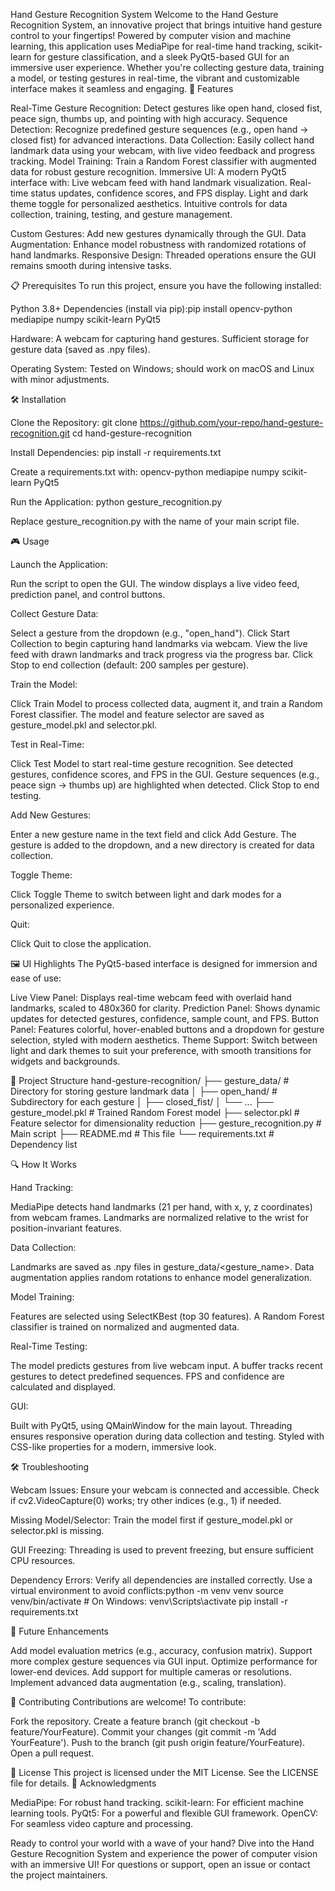 Hand Gesture Recognition System
Welcome to the Hand Gesture Recognition System, an innovative project that brings intuitive hand gesture control to your fingertips! Powered by computer vision and machine learning, this application uses MediaPipe for real-time hand tracking, scikit-learn for gesture classification, and a sleek PyQt5-based GUI for an immersive user experience. Whether you're collecting gesture data, training a model, or testing gestures in real-time, the vibrant and customizable interface makes it seamless and engaging.
🚀 Features

Real-Time Gesture Recognition: Detect gestures like open hand, closed fist, peace sign, thumbs up, and pointing with high accuracy.
Sequence Detection: Recognize predefined gesture sequences (e.g., open hand → closed fist) for advanced interactions.
Data Collection: Easily collect hand landmark data using your webcam, with live video feedback and progress tracking.
Model Training: Train a Random Forest classifier with augmented data for robust gesture recognition.
Immersive UI: A modern PyQt5 interface with:
Live webcam feed with hand landmark visualization.
Real-time status updates, confidence scores, and FPS display.
Light and dark theme toggle for personalized aesthetics.
Intuitive controls for data collection, training, testing, and gesture management.


Custom Gestures: Add new gestures dynamically through the GUI.
Data Augmentation: Enhance model robustness with randomized rotations of hand landmarks.
Responsive Design: Threaded operations ensure the GUI remains smooth during intensive tasks.

📋 Prerequisites
To run this project, ensure you have the following installed:

Python 3.8+
Dependencies (install via pip):pip install opencv-python mediapipe numpy scikit-learn PyQt5


Hardware:
A webcam for capturing hand gestures.
Sufficient storage for gesture data (saved as .npy files).


Operating System: Tested on Windows; should work on macOS and Linux with minor adjustments.

🛠️ Installation

Clone the Repository:
git clone https://github.com/your-repo/hand-gesture-recognition.git
cd hand-gesture-recognition


Install Dependencies:
pip install -r requirements.txt

Create a requirements.txt with:
opencv-python
mediapipe
numpy
scikit-learn
PyQt5


Run the Application:
python gesture_recognition.py

Replace gesture_recognition.py with the name of your main script file.


🎮 Usage

Launch the Application:

Run the script to open the GUI.
The window displays a live video feed, prediction panel, and control buttons.


Collect Gesture Data:

Select a gesture from the dropdown (e.g., "open_hand").
Click Start Collection to begin capturing hand landmarks via webcam.
View the live feed with drawn landmarks and track progress via the progress bar.
Click Stop to end collection (default: 200 samples per gesture).


Train the Model:

Click Train Model to process collected data, augment it, and train a Random Forest classifier.
The model and feature selector are saved as gesture_model.pkl and selector.pkl.


Test in Real-Time:

Click Test Model to start real-time gesture recognition.
See detected gestures, confidence scores, and FPS in the GUI.
Gesture sequences (e.g., peace sign → thumbs up) are highlighted when detected.
Click Stop to end testing.


Add New Gestures:

Enter a new gesture name in the text field and click Add Gesture.
The gesture is added to the dropdown, and a new directory is created for data collection.


Toggle Theme:

Click Toggle Theme to switch between light and dark modes for a personalized experience.


Quit:

Click Quit to close the application.



🖼️ UI Highlights
The PyQt5-based interface is designed for immersion and ease of use:

Live View Panel: Displays real-time webcam feed with overlaid hand landmarks, scaled to 480x360 for clarity.
Prediction Panel: Shows dynamic updates for detected gestures, confidence, sample count, and FPS.
Button Panel: Features colorful, hover-enabled buttons and a dropdown for gesture selection, styled with modern aesthetics.
Theme Support: Switch between light and dark themes to suit your preference, with smooth transitions for widgets and backgrounds.

📂 Project Structure
hand-gesture-recognition/
├── gesture_data/              # Directory for storing gesture landmark data
│   ├── open_hand/            # Subdirectory for each gesture
│   ├── closed_fist/
│   └── ...
├── gesture_model.pkl          # Trained Random Forest model
├── selector.pkl               # Feature selector for dimensionality reduction
├── gesture_recognition.py     # Main script
├── README.md                  # This file
└── requirements.txt           # Dependency list

🔍 How It Works

Hand Tracking:

MediaPipe detects hand landmarks (21 per hand, with x, y, z coordinates) from webcam frames.
Landmarks are normalized relative to the wrist for position-invariant features.


Data Collection:

Landmarks are saved as .npy files in gesture_data/<gesture_name>.
Data augmentation applies random rotations to enhance model generalization.


Model Training:

Features are selected using SelectKBest (top 30 features).
A Random Forest classifier is trained on normalized and augmented data.


Real-Time Testing:

The model predicts gestures from live webcam input.
A buffer tracks recent gestures to detect predefined sequences.
FPS and confidence are calculated and displayed.


GUI:

Built with PyQt5, using QMainWindow for the main layout.
Threading ensures responsive operation during data collection and testing.
Styled with CSS-like properties for a modern, immersive look.



🛠️ Troubleshooting

Webcam Issues:
Ensure your webcam is connected and accessible.
Check if cv2.VideoCapture(0) works; try other indices (e.g., 1) if needed.


Missing Model/Selector:
Train the model first if gesture_model.pkl or selector.pkl is missing.


GUI Freezing:
Threading is used to prevent freezing, but ensure sufficient CPU resources.


Dependency Errors:
Verify all dependencies are installed correctly.
Use a virtual environment to avoid conflicts:python -m venv venv
source venv/bin/activate  # On Windows: venv\Scripts\activate
pip install -r requirements.txt





🌟 Future Enhancements

Add model evaluation metrics (e.g., accuracy, confusion matrix).
Support more complex gesture sequences via GUI input.
Optimize performance for lower-end devices.
Add support for multiple cameras or resolutions.
Implement advanced data augmentation (e.g., scaling, translation).

🤝 Contributing
Contributions are welcome! To contribute:

Fork the repository.
Create a feature branch (git checkout -b feature/YourFeature).
Commit your changes (git commit -m 'Add YourFeature').
Push to the branch (git push origin feature/YourFeature).
Open a pull request.

📜 License
This project is licensed under the MIT License. See the LICENSE file for details.
🙌 Acknowledgments

MediaPipe: For robust hand tracking.
scikit-learn: For efficient machine learning tools.
PyQt5: For a powerful and flexible GUI framework.
OpenCV: For seamless video capture and processing.


Ready to control your world with a wave of your hand? Dive into the Hand Gesture Recognition System and experience the power of computer vision with an immersive UI! For questions or support, open an issue or contact the project maintainers.
